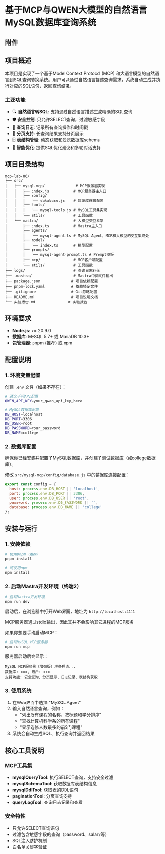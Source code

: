 # 基于MCP与QWEN大模型的自然语言MySQL数据库查询系统

## 附件

[](/实验报告.md)

## 项目概述

本项目是实现了一个基于Model Context Protocol (MCP) 和大语言模型的自然语言到SQL查询转换系统。用户可以通过自然语言描述查询需求，系统自动生成并执行对应的SQL语句，返回查询结果。

### 主要功能

- 🔍 **自然语言转SQL**: 支持通过自然语言描述生成精确的SQL查询
- 🛡️ **安全控制**: 只允许SELECT查询，过滤敏感字段
- 📝 **查询日志**: 记录所有查询操作和时间戳
- 📄 **分页支持**: 长查询结果支持分页展示
- 🗄️ **表结构管理**: 动态获取和过滤数据库schema
- 🤖 **智能优化**: 提供SQL优化建议和多轮对话支持

## 项目目录结构

```
mcp-lab-06/
├── src/
│   ├── mysql-mcp/              # MCP服务器实现
│   │   ├── index.js           # MCP服务器主入口
│   │   ├── config/
│   │   │   └── database.js    # 数据库连接配置
│   │   ├── tools/
│   │   │   └── mysql-tools.js # MySQL工具集实现
│   │   └── utils/             # 工具函数
│   └── mastra/                # 大模型交互框架
│       ├── index.ts           # Mastra主入口
│       ├── agents/
│       │   └── mysql-agent.ts # MySQL Agent，MCP和大模型的交互集成处
│       ├── model/
│       │   └── index.ts       # 模型配置
│       ├── prompts/
│       │   └── mysql-agent-prompt.ts # Prompt模板
│       ├── mcp/               # MCP客户端配置
│       └── utils/             # 工具函数
├── logs/                      # 查询日志存储
├── .mastra/                   # Mastra中间文件输出
├── package.json              # 项目依赖配置
├── pnpm-lock.yaml            # 依赖锁定文件
├── .gitignore                # Git忽略配置
├── README.md                 # 项目说明文档
└── 实验报告.md               # 实验报告
```

## 环境要求

- **Node.js**: >= 20.9.0
- **数据库**: MySQL 5.7+ 或 MariaDB 10.3+
- **包管理器**: pnpm (推荐) 或 npm

## 配置说明

### 1. 环境变量配置

创建 `.env` 文件（如果不存在）：

```bash
# 通义千问API配置
QWEN_API_KEY=your_qwen_api_key_here

# MySQL数据库配置
DB_HOST=localhost
DB_PORT=3306
DB_USER=root
DB_PASSWORD=your_password
DB_NAME=college
```

### 2. 数据库配置

确保你已经安装并配置了MySQL数据库，并创建了测试数据库（如college数据库）。

修改 `src/mysql-mcp/config/database.js` 中的数据库连接配置：

```javascript
export const config = {
  host: process.env.DB_HOST || 'localhost',
  port: process.env.DB_PORT || 3306,
  user: process.env.DB_USER || 'root',
  password: process.env.DB_PASSWORD || '',
  database: process.env.DB_NAME || 'college'
};
```

## 安装与运行

### 1. 安装依赖

```bash
# 使用pnpm（推荐）
pnpm install

# 或使用npm
npm install
```

### 2. 启动Mastra开发环境（终端2）

```bash
# 启动Mastra开发环境
npm run dev
```

启动后，在浏览器中打开Web界面，地址为 `http://localhost:4111`

MCP服务器通过stdio输出，因此其并不会影响其它进程的MCP服务

如果你想要手动启动MCP：

```bash
# 启动MySQL MCP服务器
npm run mcp
```

服务器启动后会显示：
```
MySQL MCP服务器（增强版）准备启动...
数据库: xxx, 用户: xxx
支持功能: 安全查询、分页显示、日志记录、表结构获取
```

### 3. 使用系统

1. 在Web界面中选择 "MySQL Agent"
2. 输入自然语言查询，例如：
   - "列出所有课程的名称，按标题和学分排序"
   - "查找计算机科学系的所有课程"
   - "显示选修人数最多的前5门课程"
3. 系统会自动生成SQL、执行查询并返回结果

## 核心工具说明

### MCP工具集

- **mysqlQueryTool**: 执行SELECT查询，支持安全过滤
- **mysqlSchemaTool**: 获取数据库表结构信息
- **mysqlDdlTool**: 获取表的DDL语句
- **paginationTool**: 分页查询支持
- **queryLogTool**: 查询日志记录和查看

### 安全特性

- 只允许SELECT查询语句
- 过滤包含敏感字段的查询（password、salary等）
- SQL注入防护机制
- 白名单关键字验证